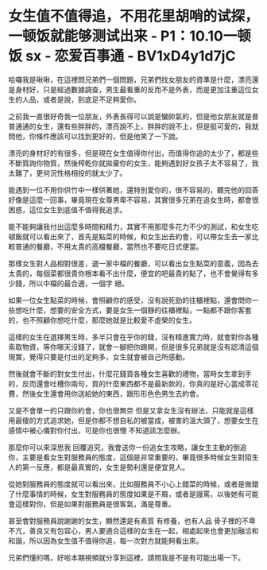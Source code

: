 # 女生值不值得追，不用花里胡哨的试探，一顿饭就能够测试出来 - P1：10.10一顿饭 sx - 恋爱百事通 - BV1xD4y1d7jC

哈囉我是啾啾，在這裡問兄弟們一個問題，兄弟們找女朋友的資準是什麼，漂亮還是身材好，只是經過數據調查，男生最看重的反而不是外表，而是更加注重這位女生的人品，或者是說，到底足不足夠愛你。

之前我一直很好奇我一位朋友，外表長得可以說是蠻帥氣的，但是他女朋友就是普普通通的女生，還有些胖胖的，漂亮說不上，胖胖的說不上，但是挺可愛的，我就問他，你條件應該可以找到更好的，但是他笑了一下說。

漂亮的身材好的有很多，但是現在女生值得你付出，而值得你追的太少了，都是些不斷質詢你物質，然後榨乾你就拋棄你的女生，能夠遇到好女孩子太不容易了，我太難了，更何況性格相投的就太少了。

能遇到一位不用你供竹中一樣供著她，還特別愛你的，很不容易的，聽完他的回答好像是這麼一回事，畢竟現在女尊男卑不容易，其實很多兄弟在追女生時，都會很困惑，這位女生到底值不值得我追求。

能不能夠讓我付出這麼多時間和精力，其實不用那麼多花力不少的測試，和女生吃頓飯就可以看出來了，首先是點菜的時候，和女生出去約會，可以帶女生去一家比較普通的餐廳，不用太貴的高檔餐廳，當然也不要吃日式便當。

那樣女生對人品相對很差，選一家中檔的餐廳，可以看出女生點菜的意義，因為去太貴的，每個菜都很貴你根本看不出什麼，便宜的吧最貴的點了，也不會覺得有多少錢，所以中檔的最合適，一個字 絕。

如果一位女生點菜的時候，會照顧你的感受，沒有說死勁的往櫃裡點，還會問你一些想吃什麼，想要的安全方式，要是女生一個靜的往櫃裡點，一點都不跟你客套的，也不照顧你想吃什麼，那麼她就是比較愛不虛榮的女生。

這樣的女生在選擇男生時，多半只會在乎你的錢，沒有精進實力時，就會對你各種索取物資，等你哪天沒錢了，就會一腳把你踢開，但是很多兄弟就是沒有認清這個現實，覺得只要是付出的足夠多，女生就會被自己所感動。

然後就會不斷的對女生付出，什麼花錢買各種女生喜歡的禮物，當時女生拿到手的，反而還會吐槽你兩句，買的什麼東西都不是最新款的，你真的是好心當成零花費，然後女生還會用你送給她的東西，跟形形色色男生去約會。

又是不會單一的只跟你約會，你也很無奈 但是又拿女生沒有辦法，只能就是這樣用最傻的方式追求她，但是你都不想自私的被當成，被害的溫大頭了，想要女生在感情中被心儀對你付出，可是你也很懵 不知道該怎麼辦。

那麼你可以來深思我 回覆追究，我會送你一份追女生攻略，讓女生主動的倒追你，主要是看女生對服務員的態度，這個是非常重要的，畢竟很多時候女生對陌生人的第一反應，都是最真實的，女生是勢利還是便宜見人。

從她對服務員的態度就可以看出來，比如服務員不小心上錯菜的時候，或者是做錯了什麼事情的時候，女生對服務員的態度如果是不屑，或者是謾罵，以後她有可能會這樣對你，但是如果對服務員是很客氣，滿是尊重。

甚至會對服務員說謝謝的女生，顯然還是有素質 有修養，也有人品 骨子裡的不卑不亢，善良又有包容心，男人要適合這樣的女生在一起，相處起來也會更加融洽和和諧，所以因為女生值不值得你追，每一次對方就能夠看出來。

兄弟們懂的嗎，好啦本期視頻就分享到這裡，請問我是不是有可能出場一下。
